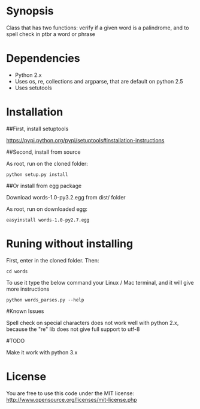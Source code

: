 # Synopsis

Class that has two functions: verify if a given word is a palindrome, and to spell check in ptbr a word or phrase

# Dependencies

- Python 2.x
- Uses os, re, collections and argparse, that are default on python 2.5
- Uses setutools

# Installation

##First, install setuptools

https://pypi.python.org/pypi/setuptools#installation-instructions

##Second, install from source

As root, run on the cloned folder:
```unix
python setup.py install
```

##Or install from egg package

Download words-1.0-py3.2.egg from dist/ folder

As root, run on downloaded egg:
```unix
easyinstall words-1.0-py2.7.egg
```

# Runing without installing

First, enter in the cloned folder.  Then:
```unix
cd words
```
To use  it type the below command your Linux / Mac terminal, and it will give more instructions
```unix
python words_parses.py --help
```

#Known Issues

Spell check on special characters does not work well with python 2.x, because the "re" lib does not give full support to utf-8

#TODO

Make it work with python 3.x

# License

You are free to use this code under the MIT license: 
http://www.opensource.org/licenses/mit-license.php
